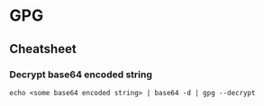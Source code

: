 # GPG

## Cheatsheet

### Decrypt base64 encoded string

```console
echo <some base64 encoded string> | base64 -d | gpg --decrypt
```
